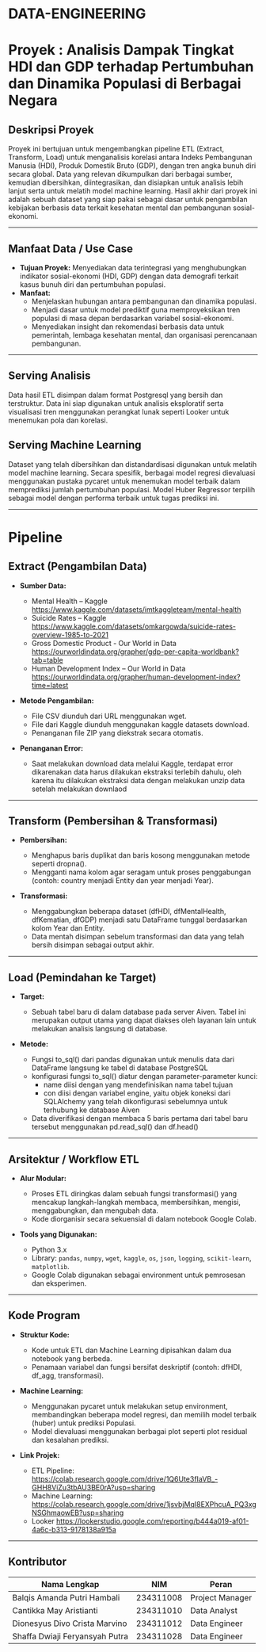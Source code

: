# DATA-ENGINEERING  
# Proyek : Analisis Dampak Tingkat HDI dan GDP terhadap Pertumbuhan dan Dinamika Populasi di Berbagai Negara

## Deskripsi Proyek  
Proyek ini bertujuan untuk mengembangkan pipeline ETL (Extract, Transform, Load) untuk menganalisis korelasi antara Indeks Pembangunan Manusia (HDI), Produk Domestik Bruto (GDP), dengan tren angka bunuh diri secara global. Data yang relevan dikumpulkan dari berbagai sumber, kemudian dibersihkan, diintegrasikan, dan disiapkan untuk analisis lebih lanjut serta untuk melatih model machine learning. Hasil akhir dari proyek ini adalah sebuah dataset yang siap pakai sebagai dasar untuk pengambilan kebijakan berbasis data terkait kesehatan mental dan pembangunan sosial-ekonomi. 

---

## Manfaat Data / Use Case  
- **Tujuan Proyek:** Menyediakan data terintegrasi yang menghubungkan indikator sosial-ekonomi (HDI, GDP) dengan data demografi terkait kasus bunuh diri dan pertumbuhan populasi.  
- **Manfaat:**  
  - Menjelaskan hubungan antara pembangunan dan dinamika populasi.  
  - Menjadi dasar untuk model prediktif guna memproyeksikan tren populasi di masa depan berdasarkan variabel sosial-ekonomi.  
  - Menyediakan insight dan rekomendasi berbasis data untuk pemerintah, lembaga kesehatan mental, dan organisasi perencanaan pembangunan.

---

## Serving Analisis  
Data hasil ETL disimpan dalam format Postgresql yang bersih dan terstruktur. Data ini siap digunakan untuk analisis eksploratif serta visualisasi tren menggunakan perangkat lunak seperti Looker untuk menemukan pola dan korelasi.

## Serving Machine Learning  
Dataset yang telah dibersihkan dan distandardisasi digunakan untuk melatih model machine learning. Secara spesifik, berbagai model regresi dievaluasi menggunakan pustaka pycaret untuk menemukan model terbaik dalam memprediksi jumlah pertumbuhan populasi. Model Huber Regressor terpilih sebagai model dengan performa terbaik untuk tugas prediksi ini.

---

# Pipeline
## Extract (Pengambilan Data) 
- **Sumber Data:**  
  - Mental Health – Kaggle  
    https://www.kaggle.com/datasets/imtkaggleteam/mental-health  
  - Suicide Rates – Kaggle  
    https://www.kaggle.com/datasets/omkargowda/suicide-rates-overview-1985-to-2021  
  - Gross Domestic Product - Our World in Data
    https://ourworldindata.org/grapher/gdp-per-capita-worldbank?tab=table
  - Human Development Index – Our World in Data  
    https://ourworldindata.org/grapher/human-development-index?time=latest

- **Metode Pengambilan:**  
  - File CSV diunduh dari URL menggunakan wget.  
  - File dari Kaggle diunduh menggunakan kaggle datasets download.  
  - Penanganan file ZIP yang diekstrak secara otomatis.  

- **Penanganan Error:**  
  - Saat melakukan download data melalui Kaggle, terdapat error dikarenakan     data harus dilakukan ekstraksi terlebih dahulu, oleh karena itu
    dilakukan ekstraksi data dengan melakukan unzip data setelah melakukan downlaod
---

## Transform (Pembersihan & Transformasi)   
- **Pembersihan:**  
  - Menghapus baris duplikat dan baris kosong menggunakan metode seperti dropna().  
  - Mengganti nama kolom agar seragam untuk proses penggabungan (contoh: country menjadi Entity dan year menjadi Year).

- **Transformasi:**  
  - Menggabungkan beberapa dataset (dfHDI, dfMentalHealth, dfKematian, dfGDP) menjadi satu DataFrame tunggal berdasarkan kolom Year dan Entity.  
  - Data mentah disimpan sebelum transformasi dan data yang telah bersih disimpan sebagai output akhir.

---

## Load (Pemindahan ke Target) 
- **Target:**  
  - Sebuah tabel baru di dalam database pada server Aiven. Tabel ini merupakan output utama yang dapat diakses oleh layanan lain untuk melakukan analisis langsung di database.

- **Metode:**  
  - Fungsi to_sql() dari pandas digunakan untuk menulis data dari DataFrame langsung ke tabel di database PostgreSQL
  - konfigurasi fungsi to_sql() diatur dengan parameter-parameter kunci:
    - name diisi dengan yang mendefinisikan nama tabel tujuan
    - con diisi dengan variabel engine, yaitu objek koneksi dari SQLAlchemy
      yang telah dikonfigurasi sebelumnya untuk terhubung ke database Aiven
  - Data diverifikasi dengan membaca 5 baris pertama dari tabel baru tersebut menggunakan pd.read_sql() dan df.head()

---

## Arsitektur / Workflow ETL  
- **Alur Modular:**  
  - Proses ETL diringkas dalam sebuah fungsi transformasi() yang mencakup langkah-langkah membaca, membersihkan, mengisi, menggabungkan, dan mengubah data.
  -  Kode diorganisir secara sekuensial di dalam notebook Google Colab.

- **Tools yang Digunakan:**  
  - Python 3.x  
  - Library: `pandas`, `numpy`, `wget`, `kaggle`, `os`, `json`, `logging`, `scikit-learn`, `matplotlib`.
  - Google Colab digunakan sebagai environment untuk pemrosesan dan eksperimen.

---

## Kode Program  
- **Struktur Kode:**  
  - Kode untuk ETL dan Machine Learning dipisahkan dalam dua notebook yang berbeda.
  - Penamaan variabel dan fungsi bersifat deskriptif (contoh: dfHDI, df_agg, transformasi).
    
- **Machine Learning:**  
  - Menggunakan pycaret untuk melakukan setup environment, membandingkan beberapa model regresi, dan memilih model terbaik (huber) untuk prediksi Populasi.  
  - Model dievaluasi menggunakan berbagai plot seperti plot residual dan kesalahan prediksi.  

- **Link Projek:**  
  - ETL Pipeline:  
    https://colab.research.google.com/drive/1Q6Ute3fIaVB_-GHH8ViZu3tbAU3BE0rA?usp=sharing
  - Machine Learning:  
    https://colab.research.google.com/drive/1jsvbjMqI8EXPhcuA_PQ3xgNSGhmaowEB?usp=sharing
  - Looker
    https://lookerstudio.google.com/reporting/b444a019-af01-4a6c-b313-9178138a915a

---

## Kontributor

| Nama Lengkap                        | NIM         | Peran                |
|------------------------------------|-------------|----------------------|
| Balqis Amanda Putri Hambali        | 234311008   | Project Manager      |
| Cantikka May Aristianti            | 234311010   | Data Analyst         |
| Dionesyus Divo Crista Marvino      | 234311012   | Data Engineer        |
| Shaffa Dwiaji Feryansyah Putra     | 234311028   | Data Engineer        |
